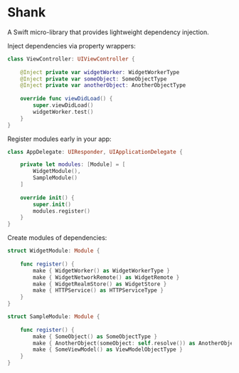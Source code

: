 # Shank

A Swift micro-library that provides lightweight dependency injection.

Inject dependencies via property wrappers:
```swift
class ViewController: UIViewController {
    
    @Inject private var widgetWorker: WidgetWorkerType
    @Inject private var someObject: SomeObjectType
    @Inject private var anotherObject: AnotherObjectType
    
    override func viewDidLoad() {
        super.viewDidLoad()
        widgetWorker.test()
    }
}
```
Register modules early in your app:
```swift
class AppDelegate: UIResponder, UIApplicationDelegate {

    private let modules: [Module] = [
        WidgetModule(),
        SampleModule()
    ]
    
    override init() {
        super.init()
        modules.register()
    }
}
```
Create modules of dependencies:
```swift
struct WidgetModule: Module {
    
    func register() {
        make { WidgetWorker() as WidgetWorkerType }
        make { WidgetNetworkRemote() as WidgetRemote }
        make { WidgetRealmStore() as WidgetStore }
        make { HTTPService() as HTTPServiceType }
    }
}

struct SampleModule: Module {
    
    func register() {
        make { SomeObject() as SomeObjectType }
        make { AnotherObject(someObject: self.resolve()) as AnotherObjectType }
        make { SomeViewModel() as ViewModelObjectType }
    }
}
```
